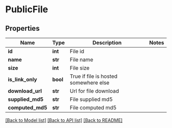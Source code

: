 # PublicFile

## Properties
Name | Type | Description | Notes
------------ | ------------- | ------------- | -------------
**id** | **int** | File id | 
**name** | **str** | File name | 
**size** | **int** | File size | 
**is_link_only** | **bool** | True if file is hosted somewhere else | 
**download_url** | **str** | Url for file download | 
**supplied_md5** | **str** | File supplied md5 | 
**computed_md5** | **str** | File computed md5 | 

[[Back to Model list]](../README.md#documentation-for-models) [[Back to API list]](../README.md#documentation-for-api-endpoints) [[Back to README]](../README.md)


